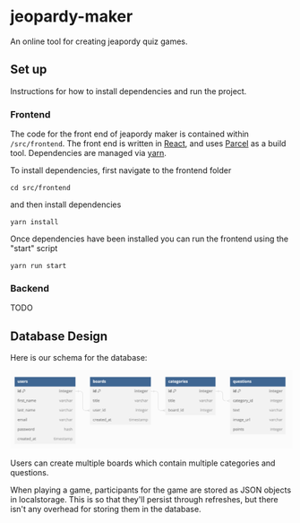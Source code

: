 # jeopardy-maker
An online tool for creating jeapordy quiz games.

## Set up
Instructions for how to install dependencies and run the project.

### Frontend
The code for the front end of jeapordy maker is contained within `/src/frontend`. The front end is written in [React](https://react.dev/), and uses [Parcel](https://parceljs.org/docs/) as a build tool. Dependencies are managed via [yarn](https://classic.yarnpkg.com/lang/en/docs/install/#mac-stable).

To install dependencies, first navigate to the frontend folder
```
cd src/frontend
```
and then install dependencies
```
yarn install
```
Once dependencies have been installed you can run the frontend using the "start" script
```
yarn run start
```

### Backend
TODO

## Database Design
Here is our schema for the database:

![Database schema](./readme_images/database_design.png)

Users can create multiple boards which contain multiple categories and questions.

When playing a game, participants for the game are stored as JSON objects in localstorage. This is so that they'll
persist through refreshes, but there isn't any overhead for storing them in the database.
